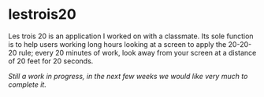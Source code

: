 # lestrois20
Les trois 20 is an application I worked on with a classmate. Its sole function is to help users working long hours looking at a screen to apply the 20-20-20 rule; every 20 minutes of work, look away from your screen at a distance of 20 feet for 20 seconds.

*Still a work in progress, in the next few weeks we would like very much to complete it.*
